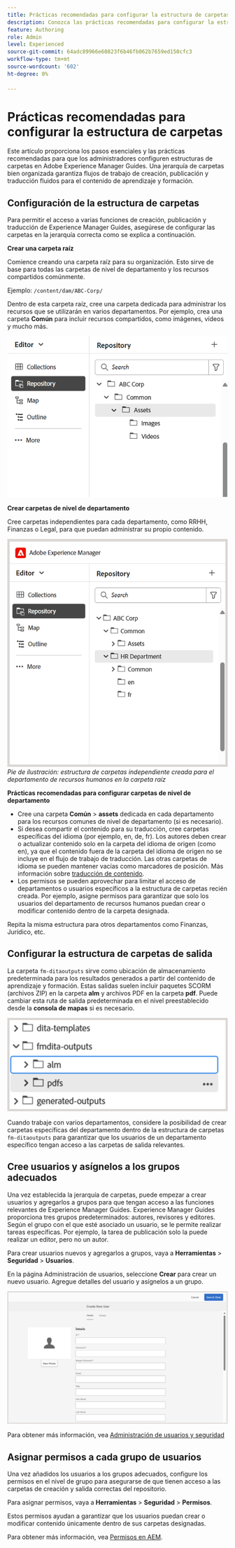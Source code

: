 ```yaml
---
title: Prácticas recomendadas para configurar la estructura de carpetas
description: Conozca las prácticas recomendadas para configurar la estructura de carpetas al trabajar con el contenido de aprendizaje y formación en Experience Manager Guides.
feature: Authoring
role: Admin
level: Experienced
source-git-commit: 64adc89966e60823f6b46fb062b7659ed150cfc3
workflow-type: tm+mt
source-wordcount: '602'
ht-degree: 0%

---
```


# Prácticas recomendadas para configurar la estructura de carpetas

Este artículo proporciona los pasos esenciales y las prácticas recomendadas para que los administradores configuren estructuras de carpetas en Adobe Experience Manager Guides. Una jerarquía de carpetas bien organizada garantiza flujos de trabajo de creación, publicación y traducción fluidos para el contenido de aprendizaje y formación.

## Configuración de la estructura de carpetas

Para permitir el acceso a varias funciones de creación, publicación y traducción de Experience Manager Guides, asegúrese de configurar las carpetas en la jerarquía correcta como se explica a continuación.

**Crear una carpeta raíz**

Comience creando una carpeta raíz para su organización. Esto sirve de base para todas las carpetas de nivel de departamento y los recursos compartidos comúnmente.

Ejemplo: `/content/dam/ABC-Corp/`

Dentro de esta carpeta raíz, cree una carpeta dedicada para administrar los recursos que se utilizarán en varios departamentos. Por ejemplo, crea una carpeta **Común** para incluir recursos compartidos, como imágenes, vídeos y mucho más.

![](assets/root-level-folder.png)

**Crear carpetas de nivel de departamento**

Cree carpetas independientes para cada departamento, como RRHH, Finanzas o Legal, para que puedan administrar su propio contenido.

![](assets/department-level-folders.png)
*Pie de ilustración: estructura de carpetas independiente creada para el departamento de recursos humanos en la carpeta raíz*

**Prácticas recomendadas para configurar carpetas de nivel de departamento**

- Cree una carpeta **Común** > **assets** dedicada en cada departamento para los recursos comunes de nivel de departamento (si es necesario).
- Si desea compartir el contenido para su traducción, cree carpetas específicas del idioma (por ejemplo, en, de, fr). Los autores deben crear o actualizar contenido solo en la carpeta del idioma de origen (como en), ya que el contenido fuera de la carpeta del idioma de origen no se incluye en el flujo de trabajo de traducción. Las otras carpetas de idioma se pueden mantener vacías como marcadores de posición. Más información sobre [traducción de contenido](../user-guide/translation.md).
- Los permisos se pueden aprovechar para limitar el acceso de departamentos o usuarios específicos a la estructura de carpetas recién creada. Por ejemplo, asigne permisos para garantizar que solo los usuarios del departamento de recursos humanos puedan crear o modificar contenido dentro de la carpeta designada.

Repita la misma estructura para otros departamentos como Finanzas, Jurídico, etc.

## Configurar la estructura de carpetas de salida

La carpeta `fm-ditaoutputs` sirve como ubicación de almacenamiento predeterminada para los resultados generados a partir del contenido de aprendizaje y formación. Estas salidas suelen incluir paquetes SCORM (archivos ZIP) en la carpeta **alm** y archivos PDF en la carpeta **pdf**. Puede cambiar esta ruta de salida predeterminada en el nivel preestablecido desde la **consola de mapas** si es necesario.

![](assets/fmdita-output-lc.png)

Cuando trabaje con varios departamentos, considere la posibilidad de crear carpetas específicas del departamento dentro de la estructura de carpetas `fm-ditaoutputs` para garantizar que los usuarios de un departamento específico tengan acceso a las carpetas de salida relevantes.

## Cree usuarios y asígnelos a los grupos adecuados

Una vez establecida la jerarquía de carpetas, puede empezar a crear usuarios y agregarlos a grupos para que tengan acceso a las funciones relevantes de Experience Manager Guides. Experience Manager Guides proporciona tres grupos predeterminados: autores, revisores y editores. Según el grupo con el que esté asociado un usuario, se le permite realizar tareas específicas. Por ejemplo, la tarea de publicación solo la puede realizar un editor, pero no un autor.

Para crear usuarios nuevos y agregarlos a grupos, vaya a **Herramientas** > **Seguridad** > **Usuarios**.

En la página Administración de usuarios, seleccione **Crear** para crear un nuevo usuario. Agregue detalles del usuario y asígnelos a un grupo.

![](assets/create-users-page.png)

Para obtener más información, vea [Administración de usuarios y seguridad](../cs-install-guide/user-admin-sec.md)


## Asignar permisos a cada grupo de usuarios

Una vez añadidos los usuarios a los grupos adecuados, configure los permisos en el nivel de grupo para asegurarse de que tienen acceso a las carpetas de creación y salida correctas del repositorio.

Para asignar permisos, vaya a **Herramientas** > **Seguridad** > **Permisos**.

Estos permisos ayudan a garantizar que los usuarios puedan crear o modificar contenido únicamente dentro de sus carpetas designadas.

Para obtener más información, vea [Permisos en AEM](https://experienceleague.adobe.com/es/docs/experience-manager-65/content/security/security#permissions-in-aem).

